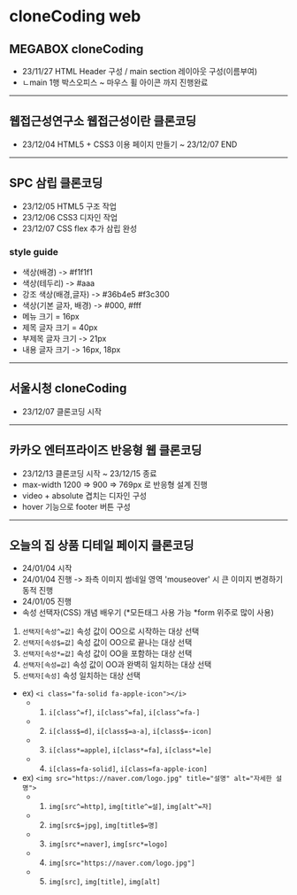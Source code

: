 # cloneCoding web
## MEGABOX cloneCoding
* 23/11/27 HTML Header 구성 / main section 레이아웃 구성(이름부여)
* ㄴmain 1행 박스오피스 ~ 마우스 휠 아이콘 까지 진행완료
------
## 웹접근성연구소 웹접근성이란 클론코딩
* 23/12/04 HTML5 + CSS3 이용 페이지 만들기 ~ 23/12/07 END
------
## SPC 삼립 클론코딩
* 23/12/05 HTML5 구조 작업
* 23/12/06 CSS3 디자인 작업
* 23/12/07 CSS flex 추가 삼립 완성
### style guide
* 색상(배경) -> #f1f1f1
* 색상(테두리) -> #aaa
* 강조 색상(배경,글자) -> #36b4e5 #f3c300
* 색상(기본 글자, 배경) -> #000, #fff
* 메뉴 크기 = 16px
* 제목 글자 크기 = 40px
* 부제목 글자 크기 -> 21px
* 내용 글자 크기 -> 16px, 18px
------
## 서울시청 cloneCoding
* 23/12/07 클론코딩 시작
------
## 카카오 엔터프라이즈 반응형 웹 클론코딩
* 23/12/13 클론코딩 시작 ~ 23/12/15 종료
* max-width 1200 => 900 => 769px 로 반응형 설계 진행
* video + absolute 겹치는 디자인 구성
* hover 기능으로 footer 버튼 구성
-------
## 오늘의 집 상품 디테일 페이지 클론코딩
* 24/01/04 시작
* 24/01/04 진행 -> 좌측 이미지 썸네일 영역 'mouseover' 시 큰 이미지 변경하기 동적 진행
* 24/01/05 진행
* 속성 선택자(CSS) 개념 배우기 (*모든태그 사용 가능 *form 위주로 많이 사용)
1. `선택자[속성^=값]` 속성 값이 OO으로 시작하는 대상 선택
2. `선택자[속성$=값]` 속성 값이 OO으로 끝나는 대상 선택
3. `선택자[속성*=값]` 속성 값이 OO을 포함하는 대상 선택
4. `선택자[속성=값]` 속성 값이 OO과 완벽히 일치하는 대상 선택
5. `선택자[속성]` 속성 일치하는 대상 선택
* ex) `<i class="fa-solid fa-apple-icon"></i>`
    - 1. `i[class^=f]`, `i[class^=fa]`, `i[class^=fa-]`
    - 2. `i[class$=d]`, `i[class$=a-a]`, `i[class$=-icon]`
    - 3. `i[class*=apple]`, `i[class*=fa]`, `i[class*=le]`
    - 4. `i[class=fa-solid]`, `i[class=fa-apple-icon]`
* ex) `<img src="https://naver.com/logo.jpg" title="설명" alt="자세한 설명">`
    - 1. `img[src^=http]`, `img[title^=설]`, `img[alt^=자]`
    - 2. `img[src$=jpg]`, `img[title$=명]`
    - 3. `img[src*=naver]`, `img[src*=logo]`
    - 4. `img[src="https://naver.com/logo.jpg"]`
    - 5. `img[src]`, `img[title]`, `img[alt]`